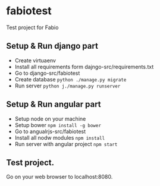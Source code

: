 # fabiotest
Test project for Fabio


## Setup & Run django part

 * Create virtuaenv
 * Install all requirements form dajngo-src/requirements.txt
 * Go to django-src/fabiotest
 * Create database `python ./manage.py migrate`
 * Run server `python j./manage.py runserver`

## Setup & Run angular part

 * Setup node on your machine
 * Setup bower `npm install -g bower`
 * Go to angualrjs-src/fabiotest
 * Install all nodw modules `npm install`
 * Run server with angular project `npm start`

## Test project.

Go on your web browser to localhost:8080. 
